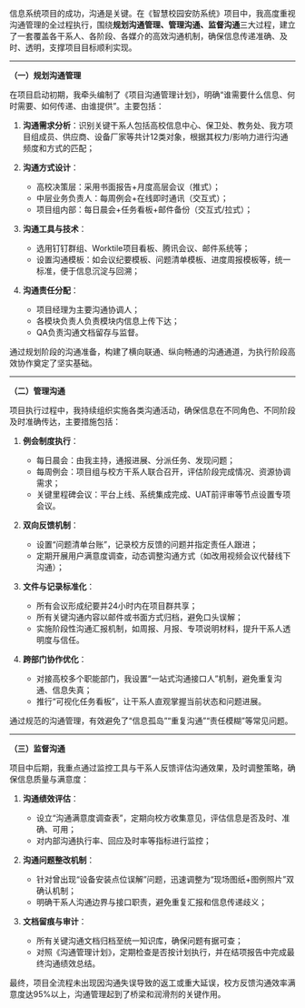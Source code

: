 
信息系统项目的成功，沟通是关键。在《智慧校园安防系统》项目中，我高度重视沟通管理的全过程执行，围绕**规划沟通管理、管理沟通、监督沟通**三大过程，建立了一套覆盖各干系人、各阶段、各媒介的高效沟通机制，确保信息传递准确、及时、透明，支撑项目目标顺利实现。

---

**（一）规划沟通管理**

在项目启动初期，我牵头编制了《项目沟通管理计划》，明确“谁需要什么信息、何时需要、如何传递、由谁提供”。主要包括：

1. **沟通需求分析**：识别关键干系人包括高校信息中心、保卫处、教务处、我方项目组成员、供应商、设备厂家等共计12类对象，根据其权力/影响力进行沟通频度和方式的匹配；
2. **沟通方式设计**：

   * 高校决策层：采用书面报告+月度高层会议（推式）；
   * 中层业务负责人：每周例会+在线即时通讯（交互式）；
   * 项目组内部：每日晨会+任务看板+邮件备份（交互式/拉式）；
3. **沟通工具与技术**：

   * 选用钉钉群组、Worktile项目看板、腾讯会议、邮件系统等；
   * 设置沟通模板：如会议纪要模板、问题清单模板、进度周报模板等，统一标准，便于信息沉淀与回溯；
4. **沟通责任分配**：

   * 项目经理为主要沟通协调人；
   * 各模块负责人负责模块内信息上传下达；
   * QA负责沟通文档留存与监督。

通过规划阶段的沟通准备，构建了横向联通、纵向畅通的沟通通道，为执行阶段高效协作奠定了坚实基础。

---

**（二）管理沟通**

项目执行过程中，我持续组织实施各类沟通活动，确保信息在不同角色、不同阶段及时准确传达，主要措施包括：

1. **例会制度执行**：

   * 每日晨会：由我主持，通报进展、分派任务、发现问题；
   * 每周例会：项目组与校方干系人联合召开，评估阶段完成情况、资源协调需求；
   * 关键里程碑会议：平台上线、系统集成完成、UAT前评审等节点设置专项会议。
2. **双向反馈机制**：

   * 设置“问题清单台账”，记录校方反馈的问题并指定责任人跟进；
   * 定期开展用户满意度调查，动态调整沟通方式（如改用视频会议代替线下沟通）；
3. **文件与记录标准化**：

   * 所有会议形成纪要并24小时内在项目群共享；
   * 所有关键沟通内容以邮件或书面方式归档，避免口头误解；
   * 实施阶段性沟通汇报机制，如周报、月报、专项说明材料，提升干系人透明度与信任。
4. **跨部门协作优化**：

   * 对接高校多个职能部门，我设置“一站式沟通接口人”机制，避免重复沟通、信息失真；
   * 推行“可视化任务看板”，让干系人直观掌握当前状态和问题进展。

通过规范的沟通管理，有效避免了“信息孤岛”“重复沟通”“责任模糊”等常见问题。

---

**（三）监督沟通**

项目中后期，我重点通过监控工具与干系人反馈评估沟通效果，及时调整策略，确保信息质量与满意度：

1. **沟通绩效评估**：

   * 设立“沟通满意度调查表”，定期向校方收集意见，评估信息是否及时、准确、可用；
   * 对内部沟通执行率、回应及时率等指标进行监控；
2. **沟通问题整改机制**：

   * 针对曾出现“设备安装点位误解”问题，迅速调整为“现场图纸+图例照片”双确认机制；
   * 明确干系人沟通边界与接口职责，避免重复汇报和信息传递歧义；
3. **文档留痕与审计**：

   * 所有关键沟通文档归档至统一知识库，确保问题有据可查；
   * 对照《沟通管理计划》，定期检查是否按计划执行，并在结项报告中完成最终沟通绩效总结。

最终，项目全流程未出现因沟通失误导致的返工或重大延误，校方反馈沟通效率满意度达95%以上，沟通管理起到了桥梁和润滑剂的关键作用。


